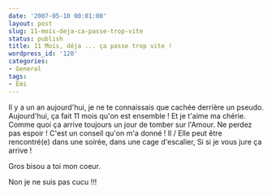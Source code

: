 ```yaml
---
date: '2007-05-10 00:01:00'
layout: post
slug: 11-mois-deja-ca-passe-trop-vite
status: publish
title: 11 Mois, déja ... ça passe trop vite !
wordpress_id: '120'
categories:
- General
tags:
- Emi
---
```


Il y a un an aujourd'hui, je ne te connaissais que cachée derrière un pseudo. Aujourd'hui, ça fait 11 mois qu'on est ensemble ! Et je t'aime ma chérie. Comme quoi ça arrive toujours un jour de tomber sur l'Amour. Ne perdez pas espoir ! C'est un conseil qu'on m'a donné ! Il / Elle peut être rencontré(e) dans une soirée, dans une cage d'escalier, Si si je vous jure ça arrive !

Gros bisou a toi mon coeur.  

Non je ne suis pas cucu !!!
